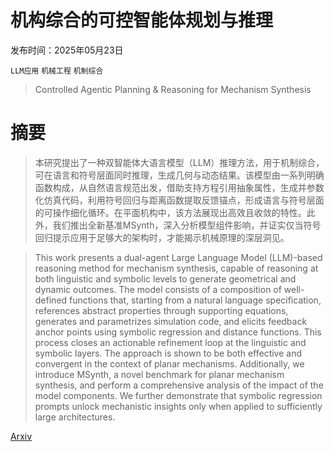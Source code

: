 # 机构综合的可控智能体规划与推理

发布时间：2025年05月23日

`LLM应用` `机械工程` `机制综合`

> Controlled Agentic Planning & Reasoning for Mechanism Synthesis

# 摘要

> 本研究提出了一种双智能体大语言模型（LLM）推理方法，用于机制综合，可在语言和符号层面同时推理，生成几何与动态结果。该模型由一系列明确函数构成，从自然语言规范出发，借助支持方程引用抽象属性，生成并参数化仿真代码，利用符号回归与距离函数提取反馈锚点，形成语言与符号层面的可操作细化循环。在平面机构中，该方法展现出高效且收敛的特性。此外，我们推出全新基准MSynth，深入分析模型组件影响，并证实仅当符号回归提示应用于足够大的架构时，才能揭示机械原理的深层洞见。

> This work presents a dual-agent Large Language Model (LLM)-based reasoning method for mechanism synthesis, capable of reasoning at both linguistic and symbolic levels to generate geometrical and dynamic outcomes. The model consists of a composition of well-defined functions that, starting from a natural language specification, references abstract properties through supporting equations, generates and parametrizes simulation code, and elicits feedback anchor points using symbolic regression and distance functions. This process closes an actionable refinement loop at the linguistic and symbolic layers. The approach is shown to be both effective and convergent in the context of planar mechanisms. Additionally, we introduce MSynth, a novel benchmark for planar mechanism synthesis, and perform a comprehensive analysis of the impact of the model components. We further demonstrate that symbolic regression prompts unlock mechanistic insights only when applied to sufficiently large architectures.

[Arxiv](https://arxiv.org/abs/2505.17607)